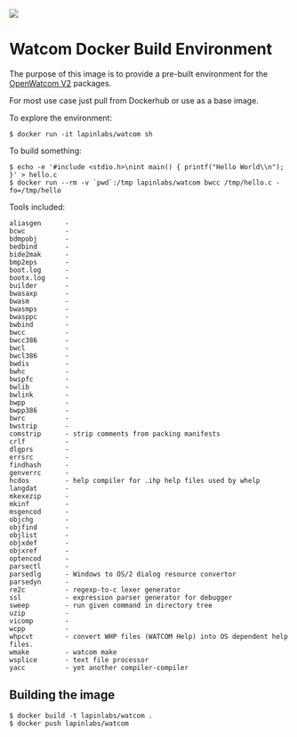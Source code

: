 [![](https://img.shields.io/docker/pulls/lapinlabs/watcom.svg)](https://hub.docker.com/r/lapinlabs/watcom/)

# Watcom Docker Build Environment

The purpose of this image is to provide a pre-built environment for the [OpenWatcom V2](https://github.com/open-watcom/open-watcom-v2/blob/master/projects.txt) packages.

For most use case just pull from Dockerhub or use as a base image.


To explore the environment:
```
$ docker run -it lapinlabs/watcom sh
```

To build something:
```
$ echo -e '#include <stdio.h>\nint main() { printf("Hello World\\n"); }' > hello.c
$ docker run --rm -v `pwd`:/tmp lapinlabs/watcom bwcc /tmp/hello.c -fo=/tmp/hello
```

Tools included:
```
aliasgen      -
bcwc          -
bdmpobj       -
bedbind       -
bide2mak      -
bmp2eps       -
boot.log      -
bootx.log     -
builder       -
bwasaxp       -
bwasm         -
bwasmps       -
bwasppc       -
bwbind        -
bwcc          -
bwcc386       -
bwcl          -
bwcl386       -
bwdis         -
bwhc          -
bwipfc        -
bwlib         -
bwlink        -
bwpp          -
bwpp386       -
bwrc          -
bwstrip       -
comstrip      - strip comments from packing manifests
crlf          -
dlgprs        -
errsrc        -
findhash      -
genverrc      -
hcdos         - help compiler for .ihp help files used by whelp
langdat       -
mkexezip      -
mkinf         -
msgencod      -
objchg        -
objfind       -
objlist       -
objxdef       -
objxref       -
optencod      -
parsectl      -
parsedlg      - Windows to OS/2 dialog resource convertor
parsedyn      -
re2c          - regexp-to-c lexer generator
ssl           - expression parser generator for debugger
sweep         - run given command in directory tree
uzip          -
vicomp        -
wcpp          -
whpcvt        - convert WHP files (WATCOM Help) into OS dependent help files.
wmake         - watcom make
wsplice       - text file processor
yacc          - yet another compiler-compiler
```

## Building the image

```
$ docker build -t lapinlabs/watcom .
$ docker push lapinlabs/watcom
```
